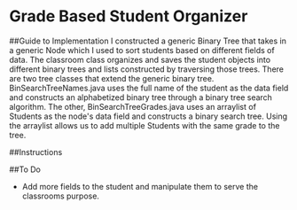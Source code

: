 # Grade Based Student Organizer
##Guide to Implementation
I constructed a generic Binary Tree that takes in a generic Node which I used to sort students based
on different fields of data. The classroom class organizes and saves the student objects into different binary trees and lists constructed by traversing those trees. There are two tree classes that extend the generic binary tree. BinSearchTreeNames.java uses the full name of the student as the data field and constructs an alphabetized binary tree through a binary tree search algorithm. The other, 
BinSearchTreeGrades.java uses an arraylist of Students as the node's data field and constructs a binary search tree. Using the arraylist allows us to add multiple Students with the same grade to the tree.

##Instructions

##To Do
- Add more fields to the student and manipulate them to serve the classrooms purpose.
